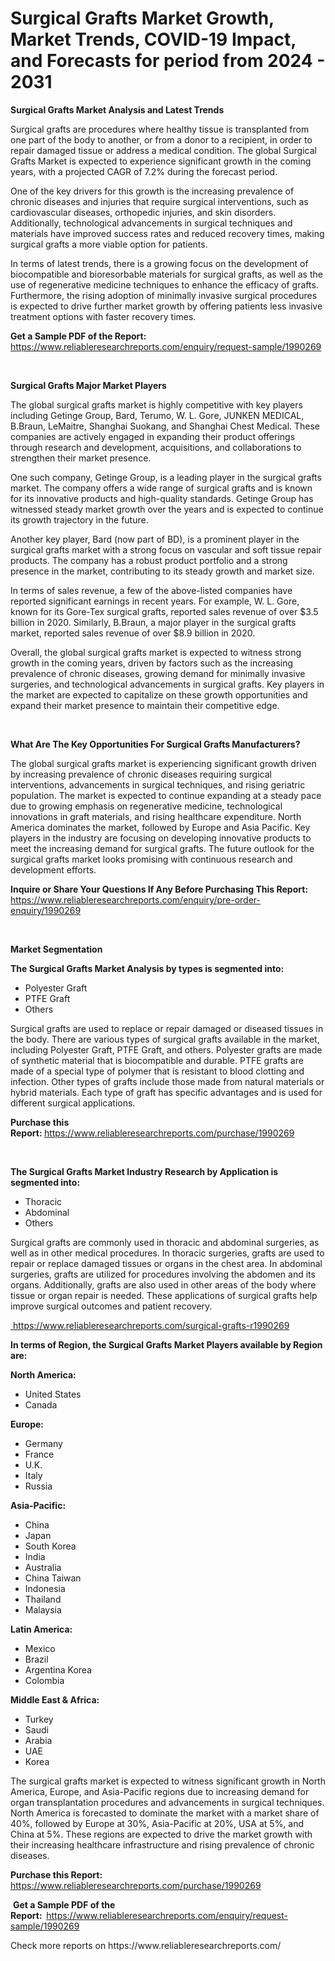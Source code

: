 <p><h1>Surgical Grafts Market Growth, Market Trends, COVID-19 Impact, and Forecasts for period from 2024 - 2031</h1></p><p><strong>Surgical Grafts Market Analysis and Latest Trends</strong></p>
<p><p>Surgical grafts are procedures where healthy tissue is transplanted from one part of the body to another, or from a donor to a recipient, in order to repair damaged tissue or address a medical condition. The global Surgical Grafts Market is expected to experience significant growth in the coming years, with a projected CAGR of 7.2% during the forecast period.</p><p>One of the key drivers for this growth is the increasing prevalence of chronic diseases and injuries that require surgical interventions, such as cardiovascular diseases, orthopedic injuries, and skin disorders. Additionally, technological advancements in surgical techniques and materials have improved success rates and reduced recovery times, making surgical grafts a more viable option for patients.</p><p>In terms of latest trends, there is a growing focus on the development of biocompatible and bioresorbable materials for surgical grafts, as well as the use of regenerative medicine techniques to enhance the efficacy of grafts. Furthermore, the rising adoption of minimally invasive surgical procedures is expected to drive further market growth by offering patients less invasive treatment options with faster recovery times.</p></p>
<p><strong>Get a Sample PDF of the Report:&nbsp;</strong> <a href="https://www.reliableresearchreports.com/enquiry/request-sample/1990269">https://www.reliableresearchreports.com/enquiry/request-sample/1990269</a></p>
<p>&nbsp;</p>
<p><strong>Surgical Grafts Major Market Players</strong></p>
<p><p>The global surgical grafts market is highly competitive with key players including Getinge Group, Bard, Terumo, W. L. Gore, JUNKEN MEDICAL, B.Braun, LeMaitre, Shanghai Suokang, and Shanghai Chest Medical. These companies are actively engaged in expanding their product offerings through research and development, acquisitions, and collaborations to strengthen their market presence.</p><p>One such company, Getinge Group, is a leading player in the surgical grafts market. The company offers a wide range of surgical grafts and is known for its innovative products and high-quality standards. Getinge Group has witnessed steady market growth over the years and is expected to continue its growth trajectory in the future.</p><p>Another key player, Bard (now part of BD), is a prominent player in the surgical grafts market with a strong focus on vascular and soft tissue repair products. The company has a robust product portfolio and a strong presence in the market, contributing to its steady growth and market size.</p><p>In terms of sales revenue, a few of the above-listed companies have reported significant earnings in recent years. For example, W. L. Gore, known for its Gore-Tex surgical grafts, reported sales revenue of over $3.5 billion in 2020. Similarly, B.Braun, a major player in the surgical grafts market, reported sales revenue of over $8.9 billion in 2020.</p><p>Overall, the global surgical grafts market is expected to witness strong growth in the coming years, driven by factors such as the increasing prevalence of chronic diseases, growing demand for minimally invasive surgeries, and technological advancements in surgical grafts. Key players in the market are expected to capitalize on these growth opportunities and expand their market presence to maintain their competitive edge.</p></p>
<p>&nbsp;</p>
<p><strong>What Are The Key Opportunities For Surgical Grafts Manufacturers?</strong></p>
<p><p>The global surgical grafts market is experiencing significant growth driven by increasing prevalence of chronic diseases requiring surgical interventions, advancements in surgical techniques, and rising geriatric population. The market is expected to continue expanding at a steady pace due to growing emphasis on regenerative medicine, technological innovations in graft materials, and rising healthcare expenditure. North America dominates the market, followed by Europe and Asia Pacific. Key players in the industry are focusing on developing innovative products to meet the increasing demand for surgical grafts. The future outlook for the surgical grafts market looks promising with continuous research and development efforts.</p></p>
<p><strong>Inquire or Share Your Questions If Any Before Purchasing This Report:</strong> <a href="https://www.reliableresearchreports.com/enquiry/pre-order-enquiry/1990269">https://www.reliableresearchreports.com/enquiry/pre-order-enquiry/1990269</a></p>
<p>&nbsp;</p>
<p><strong>Market Segmentation</strong></p>
<p><strong>The Surgical Grafts Market Analysis by types is segmented into:</strong></p>
<p><ul><li>Polyester Graft</li><li>PTFE Graft</li><li>Others</li></ul></p>
<p><p>Surgical grafts are used to replace or repair damaged or diseased tissues in the body. There are various types of surgical grafts available in the market, including Polyester Graft, PTFE Graft, and others. Polyester grafts are made of synthetic material that is biocompatible and durable. PTFE grafts are made of a special type of polymer that is resistant to blood clotting and infection. Other types of grafts include those made from natural materials or hybrid materials. Each type of graft has specific advantages and is used for different surgical applications.</p></p>
<p><strong>Purchase this Report:&nbsp;</strong><a href="https://www.reliableresearchreports.com/purchase/1990269">https://www.reliableresearchreports.com/purchase/1990269</a></p>
<p>&nbsp;</p>
<p><strong>The Surgical Grafts Market Industry Research by Application is segmented into:</strong></p>
<p><ul><li>Thoracic</li><li>Abdominal</li><li>Others</li></ul></p>
<p><p>Surgical grafts are commonly used in thoracic and abdominal surgeries, as well as in other medical procedures. In thoracic surgeries, grafts are used to repair or replace damaged tissues or organs in the chest area. In abdominal surgeries, grafts are utilized for procedures involving the abdomen and its organs. Additionally, grafts are also used in other areas of the body where tissue or organ repair is needed. These applications of surgical grafts help improve surgical outcomes and patient recovery.</p></p>
<p><a href="https://www.reliableresearchreports.com/surgical-grafts-r1990269">&nbsp;https://www.reliableresearchreports.com/surgical-grafts-r1990269</a></p>
<p><strong>In terms of Region, the Surgical Grafts Market Players available by Region are:</strong></p>
<p>
    <p> <strong> North America: </strong>
        <ul>
            <li>United States</li>
            <li>Canada</li>
        </ul>
        </p> 
    <p> <strong> Europe: </strong>
        <ul>
            <li>Germany</li>
            <li>France</li>
            <li>U.K.</li>
            <li>Italy</li>
            <li>Russia</li>
        </ul>
        </p> 
    <p> <strong> Asia-Pacific: </strong>
        <ul>
            <li>China</li>
            <li>Japan</li>
            <li>South Korea</li>
            <li>India</li>
            <li>Australia</li>
            <li>China Taiwan</li>
            <li>Indonesia</li>
            <li>Thailand</li>
            <li>Malaysia</li>
        </ul>
        </p> 
    <p> <strong> Latin America: </strong>
        <ul>
            <li>Mexico</li>
            <li>Brazil</li>
            <li>Argentina Korea</li>
            <li>Colombia</li>
        </ul>
        </p> 
    <p> <strong> Middle East & Africa: </strong>
        <ul>
            <li>Turkey</li>
            <li>Saudi</li>
            <li>Arabia</li>
            <li>UAE</li>
            <li>Korea</li>
        </ul>
    </p>
    </p>
<p><p>The surgical grafts market is expected to witness significant growth in North America, Europe, and Asia-Pacific regions due to increasing demand for organ transplantation procedures and advancements in surgical techniques. North America is forecasted to dominate the market with a market share of 40%, followed by Europe at 30%, Asia-Pacific at 20%, USA at 5%, and China at 5%. These regions are expected to drive the market growth with their increasing healthcare infrastructure and rising prevalence of chronic diseases.</p></p>
<p><strong>Purchase this Report: </strong><a href="https://www.reliableresearchreports.com/purchase/1990269">https://www.reliableresearchreports.com/purchase/1990269</a></p>
<p>&nbsp;<strong>Get a Sample PDF of the Report:&nbsp;&nbsp;</strong><a href="https://www.reliableresearchreports.com/enquiry/request-sample/1990269">https://www.reliableresearchreports.com/enquiry/request-sample/1990269</a></p>
<p><strong></strong></p>
<p>Check more reports on https://www.reliableresearchreports.com/</p>